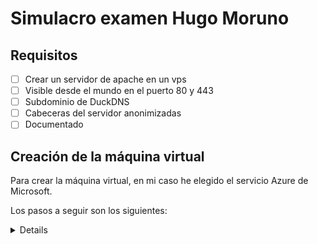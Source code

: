 # Simulacro examen Hugo Moruno

## Requisitos

- [ ] Crear un servidor de apache en un vps
- [ ] Visible desde el mundo en el puerto 80 y 443
- [ ] Subdominio de DuckDNS
- [ ] Cabeceras del servidor anonimizadas
- [ ] Documentado

## Creación de la máquina virtual

Para crear la máquina virtual, en mi caso he elegido el servicio Azure de Microsoft.

Los pasos a seguir son los siguientes:

<details>

    Antes de empezar, debemos crear la clave ssh si no la tenemos, y se hace de la siguiente manera:
    ```powershell
    ssh-keygen -t ed25519
    ```

    Y la salida debería ser algo así:
    ```powershell
    PS C:\Users\hugom> ssh-keygen -t ed25519
    Generating public/private ed25519 key pair.
    Enter file in which to save the key (C:\Users\hugom/.ssh/id_ed25519): pruebaexamen
    Enter passphrase (empty for no passphrase):
    Enter same passphrase again:
    Your identification has been saved in pruebaexamen
    Your public key has been saved in pruebaexamen.pub
    The key fingerprint is:
    SHA256:b7OMtE1Fd0y7mHOdS1oxrT7D4VjrIQN/s0yAg9tZ5lk hugom@M5
    The key's randomart image is:
    +--[ED25519 256]--+
    |                .|
    |               oo|
    |            . .++|
    |         . o .oo*|
    |        S + =+E*.|
    |         + X X*o.|
    |        o B B.%. |
    |       . B o B * |
    |        o +   +  |
    +----[SHA256]-----+
    PS C:\Users\hugom>
    ```

    Aquí se ve que he introducido el nombre de archivo prueba examen.

</detail>

1. Entrar en portal.azure.com y registrarte cumplimentando con la cuenta corporativa @iescastelar.com.
2. Elegir la suscripción de Azure For Students.
3. Buscar en la barra superior Servicios Gratuitos.
4. Seleccionar Máquina Virtual de Linux.
5. Cumplimentar de la siguiente manera (en mi caso):
    - Suscripción: Azure For Students
    - Grupo de recursos: hugopruebaexamen
    - Nombre de la máquina virtual: maquinapruebaexamen
    - Región: France Central.
    - Imagen: Ubuntu Server 22.04 LTS - x64 gen. 2
    - Tamaño: Standard_B1s - 1 vcpu, 1 GiB de memoria (8,61 US$/mes) (servicios gratuitos elegibles)
    - Tipo de autenticación: Clave pública ssh
    - Nombre de usuario: hugomoruno
    - Origen de clave pública ssh: Usar la clave pública existente
    - Clave pública: Contenido de la clave pública, en mi caso:
    ```powershell
    ssh-ed25519 AAAAC3NzaC1lZDI1NTE5AAAAIHTqsXHc62lExNUoq3dLvO1vpMYTuwA6Iva2rdHMQVDl hugom@M5
    ```
    - Puertos de entrada públicos: Permitir los puertos seleccionados
    - Seleccionar puertos de entrada: HTTP (80), HTTPS (443), SSH (22)

Pulsamos en siguiente: Etiquetas
Pulsamos en siguiente: Revisar y Crear
Una vez nos aparezca el siguiente texto en el cual se encuentra el contenido del contrato de la máquina, podemos crearla:

Suscripción: Azure for Students
Grupo de recursos: (nuevo) hugopruebaexamen
Nombre de máquina virtual: maquinapruebaexamen
Región: France Central
Imagen: Ubuntu Server 22.04 LTS - Gen2
Tamaño: Standard B1s (1 vcpu, 1 GiB de memoria)
Tipo de autenticación: Clave pública SSH
Nombre de usuario: hugomoruno
Formato de clave SSH: Ed25519
Puertos de entrada públicos: SSH, HTTP, HTTPS

Y Creamos la máquina.

## Obtención del subdominio de DuckDNS

Una vez creada la máquina, vamos a duckdns.org, nos registramos y creamos un subdominio con la ip pública de la máquina recién creada.
La IP pública se puede consultar en la página de información de la propia máquina. (51.103.96.53)

Una vez dentro de la página, estando registrado, pongo pruebaexamenhugocastelar en el campo de añadir subdominio y le doy a añadir,
entonces aparece este mensaje: **success: ip address for pruebaexamenhugocastelar.duckdns.org updated to 51.103.96.53**

## Instalación de docker en la máquina

Ahora, una vez hayamos creado el subdominio, abro una terminal de powershell e introduzco el siguiente comando:

```powershell
ssh -i ~/.ssh/pruebaexamen hugomoruno@51.103.96.53

# En este caso, uso -i porque como tengo varias claves en el directorio, no la reconoce automáticamente.
```

Y la salida sería la siguiente:
```powershell
PS C:\Users\hugom> ssh -i ~/.ssh/pruebaexamen hugomoruno@51.103.96.53
Enter passphrase for key 'C:\Users\hugom/.ssh/pruebaexamen':
Welcome to Ubuntu 22.04.5 LTS (GNU/Linux 6.5.0-1025-azure x86_64)

 * Documentation:  https://help.ubuntu.com
 * Management:     https://landscape.canonical.com
 * Support:        https://ubuntu.com/pro

 System information as of Mon Oct 28 09:33:27 UTC 2024

  System load:  0.0               Processes:             101
  Usage of /:   2.4% of 61.84GB   Users logged in:       0
  Memory usage: 31%               IPv4 address for eth0: 10.1.1.4
  Swap usage:   0%

Expanded Security Maintenance for Applications is not enabled.

0 updates can be applied immediately.

Enable ESM Apps to receive additional future security updates.
See https://ubuntu.com/esm or run: sudo pro status


The list of available updates is more than a week old.
To check for new updates run: sudo apt update


The programs included with the Ubuntu system are free software;
the exact distribution terms for each program are described in the
individual files in /usr/share/doc/*/copyright.

Ubuntu comes with ABSOLUTELY NO WARRANTY, to the extent permitted by
applicable law.

To run a command as administrator (user "root"), use "sudo <command>".
See "man sudo_root" for details.

hugomoruno@maquinapruebaexamen:~$
```

Para instalar Docker, ejecuto los siguientes comandos:
```bash
curl -fsSL https://get.docker.com -o get-docker.sh
```
```bash
sudo sh get-docker.sh
```

La salida será la siguiente: 

<details>

```bash
hugomoruno@maquinapruebaexamen:~$ curl -fsSL https://get.docker.com -o get-docker.sh
hugomoruno@maquinapruebaexamen:~$ sudo sh get-docker.sh
# Executing docker install script, commit: 6d51e2cd8c04b38e1c2237820245f4fc262aca6c
+ sh -c apt-get -qq update >/dev/null
+ sh -c DEBIAN_FRONTEND=noninteractive apt-get -y -qq install ca-certificates curl >/dev/null
+ sh -c install -m 0755 -d /etc/apt/keyrings
+ sh -c curl -fsSL "https://download.docker.com/linux/ubuntu/gpg" -o /etc/apt/keyrings/docker.asc
+ sh -c chmod a+r /etc/apt/keyrings/docker.asc
+ sh -c echo "deb [arch=amd64 signed-by=/etc/apt/keyrings/docker.asc] https://download.docker.com/linux/ubuntu jammy stable" > /etc/apt/sources.list.d/docker.list
+ sh -c apt-get -qq update >/dev/null
+ sh -c DEBIAN_FRONTEND=noninteractive apt-get -y -qq install docker-ce docker-ce-cli containerd.io docker compose-plugin docker-ce-rootless-extras docker-buildx-plugin >/dev/null
+ sh -c docker version
Client: Docker Engine - Community
 Version:           27.3.1
 API version:       1.47
 Go version:        go1.22.7
 Git commit:        ce12230
 Built:             Fri Sep 20 11:41:00 2024
 OS/Arch:           linux/amd64
 Context:           default

Server: Docker Engine - Community
 Engine:
  Version:          27.3.1
  API version:      1.47 (minimum version 1.24)
  Go version:       go1.22.7
  Git commit:       41ca978
  Built:            Fri Sep 20 11:41:00 2024
  OS/Arch:          linux/amd64
  Experimental:     false
 containerd:
  Version:          1.7.22
  GitCommit:        7f7fdf5fed64eb6a7caf99b3e12efcf9d60e311c
 runc:
  Version:          1.1.14
  GitCommit:        v1.1.14-0-g2c9f560
 docker-init:
  Version:          0.19.0
  GitCommit:        de40ad0

================================================================================

To run Docker as a non-privileged user, consider setting up the
Docker daemon in rootless mode for your user:

    dockerd-rootless-setuptool.sh install

Visit https://docs.docker.com/go/rootless/ to learn about rootless mode.


To run the Docker daemon as a fully privileged service, but granting non-root
users access, refer to https://docs.docker.com/go/daemon-access/

WARNING: Access to the remote API on a privileged Docker daemon is equivalent
         to root access on the host. Refer to the 'Docker daemon attack surface'
         documentation for details: https://docs.docker.com/go/attack-surface/

================================================================================

hugomoruno@maquinapruebaexamen:~$
```

</details>

Ahora configuro el usuario actual para que tenga permisos de usuario docker

```bash
sudo usermod -aG docker $USER
newgrp docker
```

Una vez instalado, instalaremos el módulo de docker compose
```bash
sudo apt update
sudo apt install docker compose
```

La salida será la siguiente: 

<details>

```bash
hugomoruno@maquinapruebaexamen:~$ sudo apt update
Hit:1 http://azure.archive.ubuntu.com/ubuntu jammy InRelease
Hit:2 http://azure.archive.ubuntu.com/ubuntu jammy-updates InRelease
Hit:3 http://azure.archive.ubuntu.com/ubuntu jammy-backports InRelease
Hit:4 http://azure.archive.ubuntu.com/ubuntu jammy-security InRelease
Hit:5 https://download.docker.com/linux/ubuntu jammy InRelease
Reading package lists... Done
Building dependency tree... Done
Reading state information... Done
12 packages can be upgraded. Run 'apt list --upgradable' to see them.
hugomoruno@maquinapruebaexamen:~$ sudo apt install docker compose
Reading package lists... Done
Building dependency tree... Done
Reading state information... Done
The following additional packages will be installed:
  python3-docker python3-dockerpty python3-docopt python3-dotenv python3-texttable python3-websocket
Recommended packages:
  docker.io
The following NEW packages will be installed:
  docker compose python3-docker python3-dockerpty python3-docopt python3-dotenv python3-texttable python3-websocket
0 upgraded, 7 newly installed, 0 to remove and 12 not upgraded.
Need to get 290 kB of archives.
After this operation, 1545 kB of additional disk space will be used.
Do you want to continue? [Y/n] y
Get:1 http://azure.archive.ubuntu.com/ubuntu jammy/universe amd64 python3-websocket all 1.2.3-1 [34.7 kB]
Get:2 http://azure.archive.ubuntu.com/ubuntu jammy/universe amd64 python3-docker all 5.0.3-1 [89.3 kB]
Get:3 http://azure.archive.ubuntu.com/ubuntu jammy/universe amd64 python3-dockerpty all 0.4.1-2 [11.1 kB]
Get:4 http://azure.archive.ubuntu.com/ubuntu jammy/universe amd64 python3-docopt all 0.6.2-4 [26.9 kB]
Get:5 http://azure.archive.ubuntu.com/ubuntu jammy/universe amd64 python3-dotenv all 0.19.2-1 [20.5 kB]
Get:6 http://azure.archive.ubuntu.com/ubuntu jammy/universe amd64 python3-texttable all 1.6.4-1 [11.4 kB]
Get:7 http://azure.archive.ubuntu.com/ubuntu jammy/universe amd64 docker compose all 1.29.2-1 [95.8 kB]
Fetched 290 kB in 0s (4998 kB/s)
Selecting previously unselected package python3-websocket.
(Reading database ... 62393 files and directories currently installed.)
Preparing to unpack .../0-python3-websocket_1.2.3-1_all.deb ...
Unpacking python3-websocket (1.2.3-1) ...
Selecting previously unselected package python3-docker.
Preparing to unpack .../1-python3-docker_5.0.3-1_all.deb ...
Unpacking python3-docker (5.0.3-1) ...
Selecting previously unselected package python3-dockerpty.
Preparing to unpack .../2-python3-dockerpty_0.4.1-2_all.deb ...
Unpacking python3-dockerpty (0.4.1-2) ...
Selecting previously unselected package python3-docopt.
Preparing to unpack .../3-python3-docopt_0.6.2-4_all.deb ...
Unpacking python3-docopt (0.6.2-4) ...
Selecting previously unselected package python3-dotenv.
Preparing to unpack .../4-python3-dotenv_0.19.2-1_all.deb ...
Unpacking python3-dotenv (0.19.2-1) ...
Selecting previously unselected package python3-texttable.
Preparing to unpack .../5-python3-texttable_1.6.4-1_all.deb ...
Unpacking python3-texttable (1.6.4-1) ...
Selecting previously unselected package docker compose.
Preparing to unpack .../6-docker compose_1.29.2-1_all.deb ...
Unpacking docker compose (1.29.2-1) ...
Setting up python3-dotenv (0.19.2-1) ...
Setting up python3-texttable (1.6.4-1) ...
Setting up python3-docopt (0.6.2-4) ...
Setting up python3-websocket (1.2.3-1) ...
Setting up python3-dockerpty (0.4.1-2) ...
Setting up python3-docker (5.0.3-1) ...
Setting up docker compose (1.29.2-1) ...
Processing triggers for man-db (2.10.2-1) ...
Scanning processes...
Scanning linux images...

Running kernel seems to be up-to-date.

No services need to be restarted.

No containers need to be restarted.

No user sessions are running outdated binaries.

No VM guests are running outdated hypervisor (qemu) binaries on this host.
hugomoruno@maquinapruebaexamen:~$
```

</details>

## Creación de las redes internas a usar 

Para este ejercicio voy a usar dos redes:

La red del proxy y los servicios: red_interna
La red de kuma y los servicios: red_monitor

Ejecuto los comandos de creación de redes:

```bash
docker network create red_interna
docker network create red_monitor
```

Ahora compruebo que se hayan creado:
```bash
hugomoruno@maquinapruebaexamen:~$ docker network ls
NETWORK ID     NAME          DRIVER    SCOPE
9fa4b0e46723   bridge        bridge    local
9f877b05c328   host          host      local
ead6eb790f4d   none          null      local
410db91c1b31   red_interna   bridge    local
4b990d608d8e   red_monitor   bridge    local
hugomoruno@maquinapruebaexamen:~$
```

Una vez hecho, creo la estructura de carpetas de archivos necesarios:

```bash
mkdir apache apache/public apache/config
touch apache/public/index.php
touch apache/config/security.conf

sudo echo "<?php phpInfo(); ?>" >> apache/public/index.php
sudo echo "
ServerTokens Prod
ServerSignature Off
TraceEnable Off" >> apache/config/security.conf

```

La salida será la siguiente:
<details>

```bash
hugomoruno@maquinapruebaexamen:~$ mkdir apache apache/public apache/config
touch apache/public/index.php
touch apache/config/security.conf

sudo echo "<?php phpInfo(); ?>" >> apache/public/index.php
sudo echo "ServerTokens Prod
ServerSignature Off
TraceEnable Off" >> apache/config/security.conf
hugomoruno@maquinapruebaexamen:~$ ls -R
.:
apache  get-docker.sh

./apache:
config  public

./apache/config:
security.conf

./apache/public:
index.php
hugomoruno@maquinapruebaexamen:~$

hugomoruno@maquinapruebaexamen:~$ cat apache/public/index.php
<?php phpInfo(); ?>
hugomoruno@maquinapruebaexamen:~$ cat apache/config/security.conf

ServerTokens Prod
ServerSignature Off
TraceEnable Off
hugomoruno@maquinapruebaexamen:~$


```

</details>

Una vez creada la estructura, creo el archivo docker-compose.yml

```bash
touch docker-compose.yml
```

Cuyo contenido será:

````yml
    services:
        duckdns:
            image: lscr.io/linuxserver/duckdns:latest
            container_name: duckdns
            network_mode: host #optional
            environment:
                - PUID=1000 #optional
                - PGID=1000 #optional
                - TZ=Etc/UTC #optional
                - SUBDOMAINS=pruebaexamenhugocastelar
                - TOKEN=4538f749-28b0-4b4e-8a73-24bb9c310934
                - UPDATE_IP=ipv4 #optional
                - LOG_FILE=false #optional
            restart: unless-stopped

        caddy:
            image: lucaslorentz/caddy-docker-proxy:ci-alpine
            container_name: caddy
            ports:
                - 80:80
                - 443:443
            environment:
                - CADDY_INGRESS_NETWORKS=red_interna
            networks:
                - red_interna
                - red_monitor
            volumes:
                - /var/run/docker.sock:/var/run/docker.sock
                - caddy_data:/data
            restart: unless-stopped

        httpd:
            image: php:apache
            container_name: apache
            networks:
                - red_interna
                - red_monitor
            volumes:
                - ./apache/public:/var/www/html
                - ./apache/config/security.conf:/etc/apache2/conf-available/security.conf
            labels:
                caddy: "pruebaexamenhugocastelar.duckdns.org"
                caddy.reverse_proxy: "{{upstreams 80}}"
                caddy.tls: "internal"

        uptime-kuma:
            restart: always
            network:
                - red_monitor
            ports:
                - 3001:3001
            volumes:
                - uptime-kuma:/app/data
            container_name: uptime-kuma
            image: louislam/uptime-kuma:1
            
        

    networks:
        red_interna:
            external: true
        red_monitor:
            external: true

    volumes:
    caddy_data: {}
    uptime-kuma:
            name: uptime-kuma

````

Ahora, una vez levantado, comprobamos en internet que podemos ver la página pruebaexamenhugocastelar.duckdns.org.

Una vez comprobado, abro un túnel ssh y entro a 10.1.1.4 (ip privada de la máquina virtual) :3001. Viendo que kuma funciona.
Para abrir el túnel ejecuto lo siguiente:

```bash

```


REALIZADO EN 1H 10M
